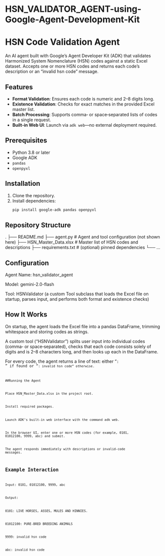 # HSN_VALIDATOR_AGENT-using-Google-Agent-Development-Kit


# HSN Code Validation Agent

An AI agent built with Google’s Agent Developer Kit (ADK) that validates Harmonized System Nomenclature (HSN) codes against a static Excel dataset. Accepts one or more HSN codes and returns each code’s description or an “invalid hsn code” message.

## Features

- **Format Validation**: Ensures each code is numeric and 2–8 digits long.  
- **Existence Validation**: Checks for exact matches in the provided Excel master list.  
- **Batch Processing**: Supports comma‑ or space‑separated lists of codes in a single request.  
- **Built‑in Web UI**: Launch via `adk web`—no external deployment required.

## Prerequisites

- Python 3.8 or later  
- Google ADK  
- `pandas`  
- `openpyxl`

## Installation

1. Clone the repository.  
2. Install dependencies:
   ```bash
   pip install google-adk pandas openpyxl

## Repository Structure
.
├── README.md
├── agent.py                # Agent and tool configuration (not shown here)
├── HSN_Master_Data.xlsx    # Master list of HSN codes and descriptions
├── requirements.txt        # (optional) pinned dependencies
└── ...


## Configuration

Agent Name: hsn_validator_agent

Model: gemini-2.0-flash

Tool: HSNValidator (a custom Tool subclass that loads the Excel file on startup, parses input, and performs both format and existence checks)


## How It Works

On startup, the agent loads the Excel file into a pandas DataFrame, trimming whitespace and storing codes as strings.

A custom tool (“HSNValidator”) splits user input into individual codes (comma‑ or space‑separated), checks that each code consists solely of digits and is 2–8 characters long, and then looks up each in the DataFrame.

For every code, the agent returns a line of text: either “<code>: <description>” if found or “<code>: invalid hsn code” otherwise.

##Running the Agent

Place HSN_Master_Data.xlsx in the project root.

Install required packages.

Launch ADK’s built‑in web interface with the command adk web.

In the browser UI, enter one or more HSN codes (for example, 0101, 01012100, 9999, abc) and submit.

The agent responds immediately with descriptions or invalid‑code messages.

## Example Interaction

Input: 0101, 01012100, 9999, abc

Output:

0101: LIVE HORSES, ASSES, MULES AND HINNIES.

01012100: PURE‑BRED BREEDING ANIMALS

9999: invalid hsn code

abc: invalid hsn code
